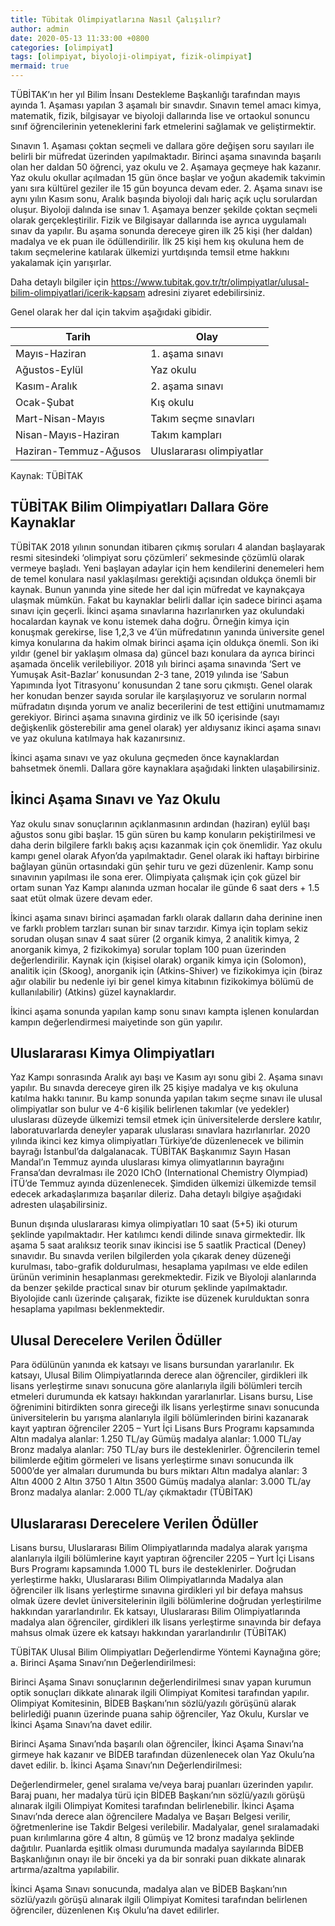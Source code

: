 ```yaml
---
title: Tübitak Olimpiyatlarına Nasıl Çalışılır?
author: admin
date: 2020-05-13 11:33:00 +0800
categories: [olimpiyat]
tags: [olimpiyat, biyoloji-olimpiyat, fizik-olimpiyat]
mermaid: true
---
```


TÜBİTAK’ın her yıl Bilim İnsanı Destekleme Başkanlığı tarafından mayıs ayında 1. Aşaması yapılan 3 aşamalı bir sınavdır. Sınavın temel amacı kimya, matematik, fizik, bilgisayar ve biyoloji dallarında lise ve ortaokul sonuncu sınıf öğrencilerinin yeteneklerini fark etmelerini sağlamak ve geliştirmektir.

Sınavın 1. Aşaması çoktan seçmeli ve dallara göre değişen soru sayıları ile belirli bir müfredat üzerinden yapılmaktadır. Birinci aşama sınavında başarılı olan her daldan 50 öğrenci, yaz okulu ve 2. Aşamaya geçmeye hak kazanır. Yaz okulu okullar açılmadan 15 gün önce başlar ve yoğun akademik takvimin yanı sıra kültürel geziler ile 15 gün boyunca devam eder. 2. Aşama sınavı ise aynı yılın Kasım sonu, Aralık başında biyoloji dalı hariç açık uçlu sorulardan oluşur. Biyoloji dalında ise sınav 1. Aşamaya benzer şekilde çoktan seçmeli olarak gerçekleştirilir. Fizik ve Bilgisayar dallarında ise ayrıca uygulamalı sınav da yapılır. Bu aşama sonunda dereceye giren ilk 25 kişi (her daldan) madalya ve ek puan ile ödüllendirilir. İlk 25 kişi hem kış okuluna hem de takım seçmelerine katılarak ülkemizi yurtdışında temsil etme hakkını yakalamak için yarışırlar.

Daha detaylı bilgiler için https://www.tubitak.gov.tr/tr/olimpiyatlar/ulusal-bilim-olimpiyatlari/icerik-kapsam adresini ziyaret edebilirsiniz.

Genel olarak her dal için takvim aşağıdaki gibidir.

| Tarih                 | Olay                      |
|-----------------------|---------------------------|
| Mayıs-Haziran         | 1. aşama sınavı           |
| Ağustos-Eylül         | Yaz okulu                 |
| Kasım-Aralık          | 2. aşama sınavı           |
| Ocak-Şubat            | Kış okulu                 |
| Mart-Nisan-Mayıs      | Takım seçme sınavları     |
| Nisan-Mayıs-Haziran   | Takım kampları            |
| Haziran-Temmuz-Ağusos | Uluslararası olimpiyatlar |

Kaynak: TÜBİTAK

## TÜBİTAK Bilim Olimpiyatları Dallara Göre Kaynaklar

TÜBİTAK 2018 yılının sonundan itibaren çıkmış soruları 4 alandan başlayarak resmi sitesindeki ‘olimpiyat soru çözümleri’ sekmesinde çözümlü olarak vermeye başladı. Yeni başlayan adaylar için hem kendilerini denemeleri hem de temel konulara nasıl yaklaşılması gerektiği açısından oldukça önemli bir kaynak. Bunun yanında yine sitede her dal için müfredat ve kaynakçaya ulaşmak mümkün. Fakat bu kaynaklar belirli dallar için sadece birinci aşama sınavı için geçerli. İkinci aşama sınavlarına hazırlanırken yaz okulundaki hocalardan kaynak ve konu istemek daha doğru. Örneğin kimya için konuşmak gerekirse, lise 1,2,3 ve 4’ün müfredatının yanında üniversite genel kimya konularına da hakim olmak birinci aşama için oldukça önemli. Son iki yıldır (genel bir yaklaşım olmasa da) güncel bazı konulara da ayrıca birinci aşamada öncelik verilebiliyor. 2018 yılı birinci aşama sınavında ‘Sert ve Yumuşak Asit-Bazlar’ konusundan 2-3 tane, 2019 yılında ise ‘Sabun Yapımında İyot Titrasyonu’ konusundan 2 tane soru çıkmıştı. Genel olarak her konudan benzer sayıda sorular ile karşılaşıyoruz ve soruların normal müfradatın dışında yorum ve analiz becerilerini de test ettiğini unutmamamız gerekiyor. Birinci aşama sınavına girdiniz ve ilk 50 içerisinde (sayı değişkenlik gösterebilir ama genel olarak) yer aldıysanız ikinci aşama sınavı ve yaz okuluna katılmaya hak kazanırsınız.

İkinci aşama sınavı ve yaz okuluna geçmeden önce kaynaklardan bahsetmek önemli. Dallara göre kaynaklara aşağıdaki linkten ulaşabilirsiniz.

## İkinci Aşama Sınavı ve Yaz Okulu

Yaz okulu sınav sonuçlarının açıklanmasının ardından (haziran) eylül başı ağustos sonu gibi başlar. 15 gün süren bu kamp konuların pekiştirilmesi ve daha derin bilgilere farklı bakış açısı kazanmak için çok önemlidir. Yaz okulu kampı genel olarak Afyon’da yapılmaktadır. Genel olarak iki haftayı birbirine bağlayan günün ortasındaki gün şehir turu ve gezi düzenlenir. Kamp sonu sınavının yapılması ile sona erer. Olimpiyata çalışmak için çok güzel bir ortam sunan Yaz Kampı alanında uzman hocalar ile günde 6 saat ders + 1.5 saat etüt olmak üzere devam eder.

İkinci aşama sınavı birinci aşamadan farklı olarak dalların daha derinine inen ve farklı problem tarzları sunan bir sınav tarzıdır. Kimya için toplam sekiz sorudan oluşan sınav 4 saat sürer (2 organik kimya, 2 analitik kimya, 2 anorganik kimya, 2 fizikokimya) sorular toplam 100 puan üzerinden değerlendirilir. Kaynak için (kişisel olarak) organik kimya için (Solomon), analitik için (Skoog), anorganik için (Atkins-Shiver) ve fizikokimya için (biraz ağır olabilir bu nedenle iyi bir genel kimya kitabının fizikokimya bölümü de kullanılabilir) (Atkins) güzel kaynaklardır.

İkinci aşama sonunda yapılan kamp sonu sınavı kampta işlenen konulardan kampın değerlendirmesi maiyetinde son gün yapılır.

## Uluslararası Kimya Olimpiyatları

Yaz Kampı sonrasında Aralık ayı başı ve Kasım ayı sonu gibi 2. Aşama sınavı yapılır. Bu sınavda dereceye giren ilk 25 kişiye madalya ve kış okuluna katılma hakkı tanınır. Bu kamp sonunda yapılan takım seçme sınavı ile ulusal olimpiyatlar son bulur ve 4-6 kişilik belirlenen takımlar (ve yedekler) uluslarası düzeyde ülkemizi temsil etmek için üniversitelerde derslere katılır, laboratuvarlarda deneyler yaparak uluslarası sınavlara hazırlanırlar. 2020 yılında ikinci kez kimya olimpiyatları Türkiye’de düzenlenecek ve bilimin bayrağı İstanbul’da dalgalanacak. TÜBİTAK Başkanımız Sayın Hasan Mandal’ın Temmuz ayında uluslarası kimya olimyatlarının bayrağını Fransa’dan devralması ile 2020 IChO (International Chemistry Olympiad) İTÜ’de Temmuz ayında düzenlenecek. Şimdiden ülkemizi ülkemizde temsil edecek arkadaşlarımıza başarılar dileriz. Daha detaylı bilgiye aşağıdaki adresten ulaşabilirsiniz.

Bunun dışında uluslararası kimya olimpiyatları 10 saat (5+5) iki oturum şeklinde yapılmaktadır. Her katılımcı kendi dilinde sınava girmektedir. İlk aşama 5 saat aralıksız teorik sınav ikincisi ise 5 saatlik Practical (Deney) sınavıdır. Bu sınavda verilen bilgilerden yola çıkarak deney düzeneği kurulması, tabo-grafik doldurulması, hesaplama yapılması ve elde edilen ürünün veriminin hesaplanması gerekmektedir. Fizik ve Biyoloji alanlarında da benzer şekilde practical sınav bir oturum şeklinde yapılmaktadır. Biyolojide canlı üzerinde çalışarak, fizikte ise düzenek kurulduktan sonra hesaplama yapılması beklenmektedir.

## Ulusal Derecelere Verilen Ödüller

Para ödülünün yanında ek katsayı ve lisans bursundan yararlanılır. Ek katsayı, Ulusal Bilim Olimpiyatlarında derece alan öğrenciler, girdikleri ilk lisans yerleştirme sınavı sonucuna göre alanlarıyla ilgili bölümleri tercih etmeleri durumunda ek katsayı hakkından yararlanırlar. Lisans bursu, Lise öğrenimini bitirdikten sonra gireceği ilk lisans yerleştirme sınavı sonucunda üniversitelerin bu yarışma alanlarıyla ilgili bölümlerinden birini kazanarak kayıt yaptıran öğrenciler 2205 – Yurt İçi Lisans Burs Programı kapsamında Altın madalya alanlar: 1.250 TL/ay Gümüş madalya alanlar: 1.000 TL/ay Bronz madalya alanlar: 750 TL/ay burs ile desteklenirler. Öğrencilerin temel bilimlerde eğitim görmeleri ve lisans yerleştirme sınavı sonucunda ilk 5000’de yer almaları durumunda bu burs miktarı Altın madalya alanlar: 3 Altın 4000 2 Altın 3750 1 Altın 3500 Gümüş madalya alanlar: 3.000 TL/ay Bronz madalya alanlar: 2.000 TL/ay çıkmaktadır (TÜBİTAK)

## Uluslararası Derecelere Verilen Ödüller

Lisans bursu, Uluslararası Bilim Olimpiyatlarında madalya alarak yarışma alanlarıyla ilgili bölümlerine kayıt yaptıran öğrenciler 2205 – Yurt İçi Lisans Burs Programı kapsamında 1.000 TL burs ile desteklenirler. Doğrudan yerleştirme hakkı, Uluslararası Bilim Olimpiyatlarında Madalya alan öğrenciler ilk lisans yerleştirme sınavına girdikleri yıl bir defaya mahsus olmak üzere devlet üniversitelerinin ilgili bölümlerine doğrudan yerleştirilme hakkından yararlandırılır. Ek katsayı, Uluslararası Bilim Olimpiyatlarında madalya alan öğrenciler, girdikleri ilk lisans yerleştirme sınavında bir defaya mahsus olmak üzere ek katsayı hakkından yararlandırılır (TÜBİTAK)

TÜBİTAK Ulusal Bilim Olimpiyatları Değerlendirme Yöntemi Kaynağına göre;
a. Birinci Aşama Sınavı’nın Değerlendirilmesi:

Birinci Aşama Sınavı sonuçlarının değerlendirilmesi sınav yapan kurumun optik sonuçları dikkate alınarak ilgili Olimpiyat Komitesi tarafından yapılır. Olimpiyat Komitesinin, BİDEB Başkanı’nın sözlü/yazılı görüşünü alarak belirlediği puanın üzerinde puana sahip öğrenciler, Yaz Okulu, Kurslar ve İkinci Aşama Sınavı’na davet edilir.

Birinci Aşama Sınavı’nda başarılı olan öğrenciler, İkinci Aşama Sınavı’na girmeye hak kazanır ve BİDEB tarafından düzenlenecek olan Yaz Okulu’na davet edilir.
b. İkinci Aşama Sınavı’nın Değerlendirilmesi:

Değerlendirmeler, genel sıralama ve/veya baraj puanları üzerinden yapılır. Baraj puanı, her madalya türü için BİDEB Başkanı’nın sözlü/yazılı görüşü alınarak ilgili Olimpiyat Komitesi tarafından belirlenebilir. İkinci Aşama Sınavı’nda derece alan öğrencilere Madalya ve Başarı Belgesi verilir, öğretmenlerine ise Takdir Belgesi verilebilir. Madalyalar, genel sıralamadaki puan kırılımlarına göre 4 altın, 8 gümüş ve 12 bronz madalya şeklinde dağıtılır. Puanlarda eşitlik olması durumunda madalya sayılarında BİDEB Başkanlığının onayı ile bir önceki ya da bir sonraki puan dikkate alınarak artırma/azaltma yapılabilir.

İkinci Aşama Sınavı sonucunda, madalya alan ve BİDEB Başkanı’nın sözlü/yazılı görüşü alınarak ilgili Olimpiyat Komitesi tarafından belirlenen öğrenciler, düzenlenen Kış Okulu’na davet edilirler.